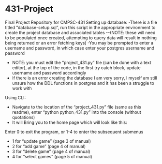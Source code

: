 # 431-Project
Final Project Repository for CMPSC-431
Setting up database:
-There is a file titled “database-setup.sql”, run this script in the appropriate environment to create the project database and associated tables 
    --(NOTE: these will need to be populated once created, attempting to query data will result in nothing being returned or an error fetching keys)
-You may be prompted to enter a username and password, in which case enter your postgres username and password
-	NOTE: you must edit the “project_431.py” file (can be done with a text editor), at the top of the code, in the first try catch block, update username and password accordingly
- If there is an error creating the database I am very sorry, I myself am still unsure how the DDL functions in postgres and it has been a struggle to work with

Using CLI:
- Navigate to the location of the “project_431.py” file (same as this readme), enter “python python_431.py” into the console (without quotations)
 - It will Bring you to the home page which will look like this:


Enter 0 to exit the program, or 1-4 to enter the subsequent submenus
 - 1 for “update game” (page 3 of manual)
 -	2 for “add game” (page 4 of manual)
 -	3 for “delete game” (page 4 of manual)
 -  4 for “select games” (page 5 of manual)


